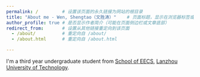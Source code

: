 ```yaml
---
permalink: /         # 设置该页面的永久链接为网站的根目录
title: "About me - Wen, Shengtao（文胜涛）"    # 页面标题，显示在浏览器标签或页面顶部
author_profile: true # 是否显示作者简介（可能在页面侧边栏或文章底部）
redirect_from:       # 设置从其他链接重定向到该页面
  - /about/          # 重定向自 /about/
  - /about.html      # 重定向自 /about.html

---
```


I'm a third year undergraduate student from [School of EECS](https://jitong.lut.edu.cn/), [Lanzhou University of Technology](https://www.lut.edu.cn/). 



<!-- Award
======
1. Register a GitHub account if you don't have one and confirm your e-mail (required!)
1. Fork [this repository](https://github.com/academicpages/academicpages.github.io) by clicking the "fork" button in the top right. 
1. Go to the repository's settings (rightmost item in the tabs that start with "Code", should be below "Unwatch"). Rename the repository "[your GitHub username].github.io", which will also be your website's URL.
1. Set site-wide configuration and create content & metadata (see below -- also see [this set of diffs](http://archive.is/3TPas) showing what files were changed to set up [an example site](https://getorg-testacct.github.io) for a user with the username "getorg-testacct")
1. Upload any files (like PDFs, .zip files, etc.) to the files/ directory. They will appear at https://[your GitHub username].github.io/files/example.pdf.  
1. Check status by going to the repository settings, in the "GitHub pages" section -->



